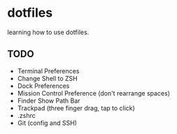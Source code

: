 # dotfiles

learning how to use dotfiles.

## TODO
- Terminal Preferences
- Change Shell to ZSH
- Dock Preferences
- Mission Control Preference (don't rearrange spaces)
- Finder Show Path Bar
- Trackpad (three finger drag, tap to click)
- .zshrc
- Git (config and SSH)
